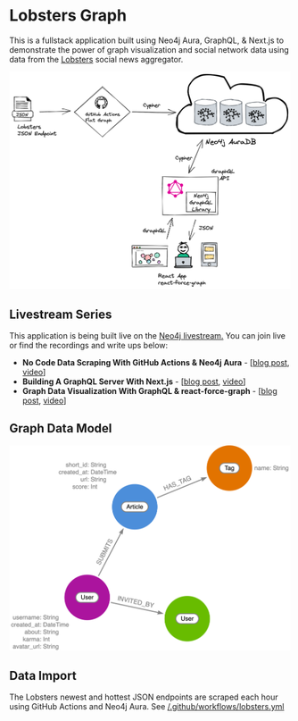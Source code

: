 # Lobsters Graph

This is a fullstack application built using Neo4j Aura, GraphQL, & Next.js to demonstrate the power of graph visualization and social network data using data from the [Lobsters](https://lobste.rs/) social news aggregator.

![Architecture Diagram](img/archdiagram.png)

## Livestream Series

This application is being built live on the [Neo4j livestream.](https://twitch.tv/neo4j) You can join live or find the recordings and write ups below:

* **No Code Data Scraping With GitHub Actions & Neo4j Aura** - [[blog post](https://lyonwj.com/blog/no-cost-data-scraping-github-actions-neo4j-aura), [video](https://www.youtube.com/watch?v=jAweyWeO2cM)]
* **Building A GraphQL Server With Next.js** - [[blog post](https://lyonwj.com/blog/graphql-server-next-js-neo4j-aura-vercel), [video](https://www.youtube.com/watch?v=XVhdpP2GtPQ)]
* **Graph Data Visualization With GraphQL & react-force-graph** - [[blog post](https://lyonwj.com/blog/graph-visualization-with-graphql-react-force-graph), [video](https://www.youtube.com/watch?v=yLDO_FH6hGY)]

## Graph Data Model

![graph data model](img/datamodel.png)

## Data Import

The Lobsters newest and hottest JSON endpoints are scraped each hour using GitHub Actions and Neo4j Aura. See [/.github/workflows/lobsters.yml](/.github/workflows/lobsters.yml)
